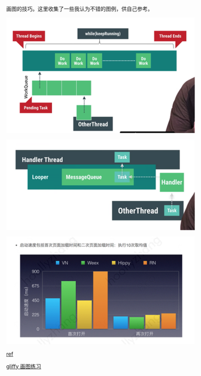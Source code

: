 
画图的技巧。这里收集了一些我认为不错的图例，供自己参考。

![](demo1.png)

![](demo2.png)

![](demo3.png)

[ref](https://www.youtube.com/watch?v=0Z5MZ0jL2BM&index=2&list=PLWz5rJ2EKKc9CBxr3BVjPTPoDPLdPIFCE)

[gliffy 画图练习](https://www.jianshu.com/p/ed47273c5dd9)